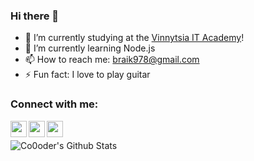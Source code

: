 ### Hi there 👋

- 🔭 I’m currently studying at the [Vinnytsia IT Academy][intita]!
- 🌱 I’m currently learning Node.js
- 📫 How to reach me: braik978@gmail.com
- ⚡ Fun fact: I love to play guitar

### Connect with me:
[<img align="left" width="26px" src="https://image.flaticon.com/icons/svg/174/174857.svg">][linkedin]
[<img align="left" width="26px" src="https://image.flaticon.com/icons/svg/174/174848.svg">][facebook]
[<img align="left" width="26px" src="https://image.flaticon.com/icons/svg/174/174855.svg">][instagram]

<br />

<img
    align = "left"
    alt="Co0oder's Github Stats"
    src="https://github-readme-stats.vercel.app/api?username=Cooder&theme=dark&show_icons=true"
/>

<br />
<br />

[intita]: https://intita.com
[linkedin]: https://www.linkedin.com/in/bohdan-puhach-3000ab1a4/
[facebook]: https://www.facebook.com/bogdan.pugach.37/
[instagram]: https://www.instagram.com/bogdan.pugach/

<!--
**Co0oder/Co0oder** is a ✨ _special_ ✨ repository because its `README.md` (this file) appears on your GitHub profile.

Here are some ideas to get you started:

- 🔭 I’m currently studying at the Vinnytsia IT Academy
- 🌱 I’m currently learning Node.js
- 📫 How to reach me: braik978@gmail.com
- ⚡ Fun fact: I love to play guitar
-->
